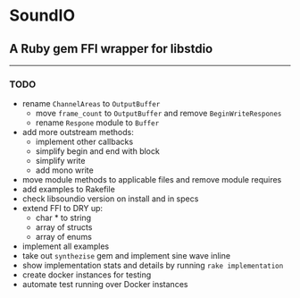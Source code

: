 # SoundIO

## A Ruby gem FFI wrapper for libstdio

---

### TODO

- rename `ChannelAreas` to `OutputBuffer`
  - move `frame_count` to `OutputBuffer` and remove `BeginWriteRespones`
  - rename `Respone` module to `Buffer`
- add more outstream methods:
  - implement other callbacks
  - simplify begin and end with block
  - simplify write
  - add mono write 
- move module methods to applicable files and remove module requires
- add examples to Rakefile
- check libsoundio version on install and in specs
- extend FFI to DRY up:
  - char * to string
  - array of structs
  - array of enums
- implement all examples
- take out `synthezise` gem and implement sine wave inline
- show implementation stats and details by running `rake implementation`
- create docker instances for testing
- automate test running over Docker instances
